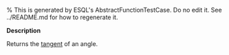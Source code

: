 % This is generated by ESQL's AbstractFunctionTestCase. Do no edit it. See ../README.md for how to regenerate it.

**Description**

Returns the [tangent](https://en.wikipedia.org/wiki/Sine_and_cosine) of an angle.

